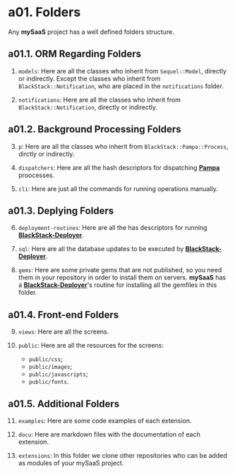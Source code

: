 # a01. Folders

Any **mySaaS** project has a well defined folders structure.

## a01.1. ORM Regarding Folders

1. `models`: Here are all the classes who inherit from `Sequel::Model`, directly or indirectly.
Except the classes who inherit from `BlackStack::Notification`, who are placed in the `notifications` folder.

2. `notifications`: Here are all the classes who inherit from `BlackStack::Notification`, directly or indirectly.

## a01.2. Background Processing Folders

3. `p`: Here are all the classes who inherit from `BlackStack::Pampa::Process`, dirctly or indirectly.

4. `dispatchers`: Here are all the hash descriptors for dispatching [**Pampa**](https://github.com/leandrosardi/pampa) proocesses.

5. `cli`: Here are just all the commands for running operations manually.

## a01.3. Deplying Folders

6. `deployment-routines`: Here are all the has descriptors for running [**BlackStack-Deployer**](https://github.com/leandrosardi/blackstack-deployer).

7. `sql`: Here are all the database updates to be executed by [**BlackStack-Deployer**](https://github.com/leandrosardi/blackstack-deployer).

8. `gems`: Here are some private gems that are not published, so you need them in your repository in order to install them on servers. **mySaaS** has a [**BlackStack-Deployer**](https://github.com/leandrosardi/blackstack-deployer)'s routine for installing all the gemfiles in this folder. 

## a01.4. Front-end Folders

9. `views`: Here are all the screens.

10. `public`: Here are all the resources for the screens:
	- `public/css`; 
	- `public/images`; 
	- `public/javascripts`;
	- `public/fonts`.

## a01.5. Additional Folders

11. `examples`: Here are some code examples of each extension. 

12. `docu`: Here are markdown files with the documentation of each extension.

13. `extensions`: In this folder we clone other repositories who can be added as modules of your mySaaS project.
